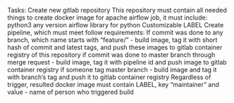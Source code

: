 
Tasks:
Create new gitlab repository
This repository must contain all needed things to create docker image for apache airflow job, it must include:
python3 any version
airflow library for python
Customizable LABEL
Create pipeline, which must meet follow requirements:
If commit was done to any branch, which name starts with “feature/” - build image, tag it with short hash of commit and latest tags, and push these images to gitlab container registry of this repository
if commit was done to master branch through merge request - build image, tag it with pipeline id and push image to gitlab container registry
if someone tag master branch - build image and tag it with branch’s tag and push it to gitlab container registry
Regardless of trigger, resulted docker image must contain LABEL, key “maintainer” and value - name of person who triggered build
